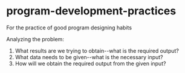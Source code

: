 # program-development-practices
For the practice of good program designing habits

Analyzing the problem:
1. What results are we trying to obtain--what is the required output?
2. What data needs to be given--what is the necessary input?
3. How will we obtain the required output from the given input?
